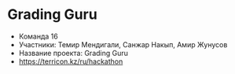# Grading Guru

* Команда 16
* Участники: Темир Мендигали, Санжар Накып, Амир Жунусов
* Название проекта: Grading Guru
* https://terricon.kz/ru/hackathon
